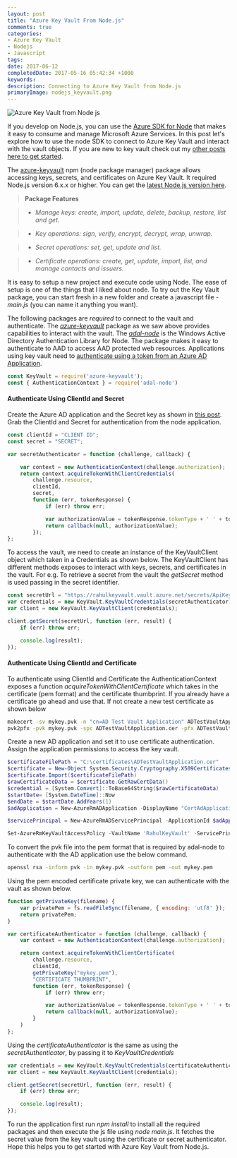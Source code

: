 ```yaml
---
layout: post
title: "Azure Key Vault From Node.js"
comments: true
categories: 
- Azure Key Vault
- Nodejs
- Javascript
tags: 
date: 2017-06-12
completedDate: 2017-05-16 05:42:34 +1000
keywords: 
description: Connecting to Azure Key Vault from Node.js
primaryImage: nodejs_keyvault.png
---
```


<img src="/images/nodejs_keyvault.png" alt="Azure Key Vault from Node js" class="center" />

If you develop on Node.js, you can use the [Azure SDK for Node](https://github.com/Azure/azure-sdk-for-node) that makes it easy to consume and manage Microsoft Azure Services. In this post let's explore how to use the node SDK to connect to Azure Key Vault and interact with the vault objects. If you are new to key vault check out my [other posts here to get started](http://www.rahulpnath.com/blog/category/azure-key-vault/).

The [azure-keyvault](https://www.npmjs.com/package/azure-keyvault) npm (node package manager) package allows accessing keys, secrets, and certificates on Azure Key Vault. It required Node.js version 6.x.x or higher. You can get the [latest Node.js version here](https://nodejs.org/en/).

> **Package Features**

> - *Manage keys: create, import, update, delete, backup, restore, list and get.*

> - *Key operations: sign, verify, encrypt, decrypt, wrap, unwrap.*

> - *Secret operations: set, get, update and list.*

> - *Certificate operations: create, get, update, import, list, and manage contacts and issuers.*

It is easy to setup a new project and execute code using Node. The ease of setup is one of the things that I liked about node. To try out the Key Vault package, you can start fresh in a new folder and create a javascript file - *main.js* (you can name it anything you want). 

The following packages are *required* to connect to the vault and authenticate. The *[azure-keyvault](https://www.npmjs.com/package/azure-keyvault)* package as we saw above provides capabilities to interact with the vault. The [*adal-node*](https://www.npmjs.com/package/adal-node) is the Windows Active Directory Authentication Library for Node. The package makes it easy to authenticate to AAD to access AAD protected web resources. Applications using key vault need to [authenticate using a token from an Azure AD Application](http://www.rahulpnath.com/blog/authenticating-a-client-application-with-azure-key-vault/).

``` js
const KeyVault = require('azure-keyvault');
const { AuthenticationContext } = require('adal-node')
```

#### **Authenticate Using ClientId and Secret**

Create the Azure AD application and the Secret key as shown in [this post](http://www.rahulpnath.com/blog/authenticating-a-client-application-with-azure-key-vault/). Grab the ClientId and Secret for authentication from the node application. 

``` js
const clientId = "CLIENT ID";
const secret = "SECRET";

var secretAuthenticator = function (challenge, callback) {

    var context = new AuthenticationContext(challenge.authorization);
    return context.acquireTokenWithClientCredentials(
        challenge.resource,
        clientId,
        secret,
        function (err, tokenResponse) {
            if (err) throw err;

            var authorizationValue = tokenResponse.tokenType + ' ' + tokenResponse.accessToken;
            return callback(null, authorizationValue);
        });
};
```

To access the vault, we need to create an instance of the KeyVaultClient object which taken in a Credentials as shown below. The KeyVaultClient has different methods exposes to interact with keys, secrets, and certificates in the vault. For e.g. To retrieve a secret from the vault the *getSecret* method is used passing in the secret identifier.

``` js
const secretUrl = "https://rahulkeyvault.vault.azure.net/secrets/ApiKey/b56396d7a46f4f848481de2e149ef069";
var credentials = new KeyVault.KeyVaultCredentials(secretAuthenticator);
var client = new KeyVault.KeyVaultClient(credentials);

client.getSecret(secretUrl, function (err, result) {
    if (err) throw err;

    console.log(result);
});
```

#### **Authenticate Using ClientId and Certificate**

To authenticate using ClientId and Certificate the AuthenticationContext exposes a function *acquireTokenWithClientCertificate* which takes in the certificate (pem format) and the certificate thumbprint. If you already have a certificate go ahead and use that. If not create a new test certificate as shown below

``` bash
makecert -sv mykey.pvk -n "cn=AD Test Vault Application" ADTestVaultApplication.cer -b 03/03/2017 -e 06/05/2018 -r
pvk2pfx -pvk mykey.pvk -spc ADTestVaultApplication.cer -pfx ADTestVaultApplication.pfx -po test
```

Create a new AD application and set it to use certificate authentication. Assign the application permissions to access the key vault.

``` powershell
$certificateFilePath = "C:\certificates\ADTestVaultApplication.cer"
$certificate = New-Object System.Security.Cryptography.X509Certificates.X509Certificate2
$certificate.Import($certificateFilePath)
$rawCertificateData = $certificate.GetRawCertData()
$credential = [System.Convert]::ToBase64String($rawCertificateData)
$startDate= [System.DateTime]::Now
$endDate = $startDate.AddYears(1)
$adApplication = New-AzureRmADApplication -DisplayName "CertAdApplication" -HomePage  "http://www.test.com" -IdentifierUris "http://www.test.com" -CertValue $credential  -StartDate $startDate -EndDate $endDate

$servicePrincipal = New-AzureRmADServicePrincipal -ApplicationId $adApplication.ApplicationId

Set-AzureRmKeyVaultAccessPolicy -VaultName 'RahulKeyVault' -ServicePrincipalName $servicePrincipal.ServicePrincipalNames[0] -PermissionsToSecrets all -PermissionToKeys all 
```
To convert the pvk file into the pem format that is required by adal-node to authenticate with the AD application use the below command.

``` bash
openssl rsa -inform pvk -in mykey.pvk -outform pem -out mykey.pem
```

Using the pem encoded certificate private key, we can authenticate with the vault as shown below.

``` js
function getPrivateKey(filename) {
    var privatePem = fs.readFileSync(filename, { encoding: 'utf8' });
    return privatePem;
}

var certificateAuthenticator = function (challenge, callback) {
    var context = new AuthenticationContext(challenge.authorization);

    return context.acquireTokenWithClientCertificate(
        challenge.resource,
        clientId,
        getPrivateKey("mykey.pem"),
        "CERTIFICATE THUMBPRINT",
        function (err, tokenResponse) {
            if (err) throw err;

            var authorizationValue = tokenResponse.tokenType + ' ' + tokenResponse.accessToken;
            return callback(null, authorizationValue);
        }
    )
};
```

Using the *certificateAuthenticator* is the same as using the *secretAuthenticator*, by passing it to *KeyVaultCredentials*

``` js
var credentials = new KeyVault.KeyVaultCredentials(certificateAuthenticator);
var client = new KeyVault.KeyVaultClient(credentials);

client.getSecret(secretUrl, function (err, result) {
    if (err) throw err;

    console.log(result);
});
```

To run the application first run *npm install* to install all the required packages and then execute the js file using *node main.js*. It fetches the secret value from the key vault using the certificate or secret authenticator. Hope this helps you to get started with Azure Key Vault from Node.js.